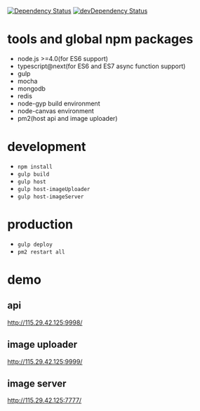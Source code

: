 [![Dependency Status](https://david-dm.org/plantain-00/SubsNoti.svg)](https://david-dm.org/plantain-00/SubsNoti)
[![devDependency Status](https://david-dm.org/plantain-00/SubsNoti/dev-status.svg)](https://david-dm.org/plantain-00/SubsNoti#info=devDependencies)

# tools and global npm packages

+ node.js >=4.0(for ES6 support)
+ typescript@next(for ES6 and ES7 async function support)
+ gulp
+ mocha
+ mongodb
+ redis
+ node-gyp build environment
+ node-canvas environment
+ pm2(host api and image uploader)

# development

+ `npm install`
+ `gulp build`
+ `gulp host`
+ `gulp host-imageUploader`
+ `gulp host-imageServer`

# production

+ `gulp deploy`
+ `pm2 restart all`

# demo

## api

http://115.29.42.125:9998/

## image uploader

http://115.29.42.125:9999/

## image server

http://115.29.42.125:7777/
